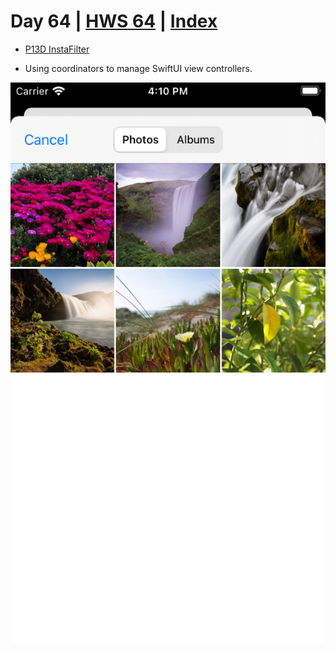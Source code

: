 # Day 64 | [HWS 64](https://www.hackingwithswift.com/100/swiftui/64) | [Index](https://github.com/JulesMoorhouse/100DaysOfSwiftUI/blob/main/README.md)

 - [P13D InstaFilter](https://github.com/JulesMoorhouse/100DaysOfSwiftUI/blob/main/P13D%20InstaFilter/P13C%20InstaFilter/ContentView.swift)
 
 - Using coordinators to manage SwiftUI view controllers.

<img src="../Images/day63c.png" />
